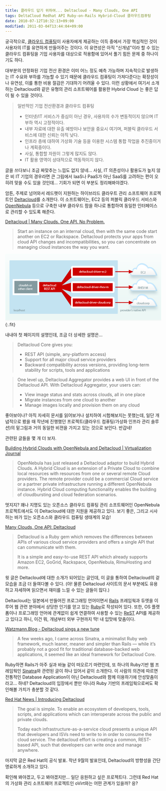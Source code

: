 ```yaml
---
title: 클라우드 답기 위하여... Deltacloud - Many Clouds, One API
tags: DeltaCloud Redhat API Ruby-on-Rails Hybrid-Cloud 클라우드컴퓨팅
date: 2010-07-12T10:32:13+09:00
modified: 2011-03-04T13:44:04+09:00
---
```

궁극적으로, [클라우드 컴퓨팅](http://en.wikipedia.org/wiki/Cloud_computing)이
사용자에게 제공하는 이득 중에서 가장 핵심적인 것이 사용자의 IT를 유연하게
만들어주는 것이다. 이 유연성은 아직 "신개념"이라 할 수 있는 클라우드 컴퓨팅을
기업 사용자를 대상으로 적용함에 있어서 풀기 힘든 문제 중 하나이기도 하다.

대부분의 안정화된 기업 전산 환경은 이미 어느 정도 예측 가능하며 지속적으로
발생하는 IT 수요와 부하를 가늠할 수 있기 때문에 클라우드 컴퓨팅이 가져다준다는
확장성이나 유연성, 이를 통한 비용 절감은 기대하기 어려울 수 있다. 이런
상황에서 여기서 소개하는 Deltacloud와 같은 유형의 관리 소프트웨어를 활용한
Hybrid Cloud 는 좋은 답이 될 수 있을 것이다.

> 일반적인 기업 전산환경과 클라우드 컴퓨팅
> 
> - 인터넷/IT 서비스가 중심이 아닌 경우, 사용자의 수가 변동적이지 않으며 IT 부하 역시 고정적이다.
> - 내부 자료에 대한 유출 예방이나 보안을 중요시 여기며, 퍼블릭 클라우드 서비스에 대한 신뢰는 아직 낮다.
> - 인프라 층에 대하여 가상화 기술 등을 이용한 시스템 통합 작업을 추진중이거나 계획중이다.
> - 사실, 통합할 자원이 그렇게 많지도 않다.
> - IT 활용 영역이 상대적으로 역동적이지 않다.

글을 쓰다보니 조금 짜맞추는 느낌도 없지 않네... 사실, IT 의존성이나 활용도가
높지 않은 비 IT 기업의 경우라면 큰 그림에서 IaaS나 PaaS가 아닌 SaaS를 고려하는
편이 오히려 맞을 수도 있을 것인데... 기회가 되면 이 부분도 정리해봐야겠다.

암튼, 주제로 넘어와서 레드햇이 지원하는 하이브리드 클라우트 관리 소프트웨어
프로젝트인 [Deltacloud](http://deltacloud.org)를 소개한다. 이 소프트웨어는,
EC2 등의 퍼블릭 클라우드 서비스와 [OpenNebula](http://opennebula.org) 등으로
구축한 내부 클라우드 팜을 하나로 통합하여 동일한 인터페이스로 관리할 수
있도록 해준다.

[Deltacloud \| Many Clouds. One API. No Problem.](http://deltacloud.org/)

> Start an instance on an internal cloud, then with the same code start another on EC2 or Rackspace. Deltacloud protects your apps from cloud API changes and incompatibilities, so you can concentrate on managing cloud instances the way you want.

![](/attachments/2010-07-12-deltacloud.png){:.fit}

내내야 첫 페이지의 설명인데, 조금 더 상세한 설명은...

> Deltacloud Core gives you:
> 
> - REST API (simple, any-platform access)
> - Support for all major cloud service providers
> - Backward compatibility across versions, providing long-term stability for scripts, tools and applications

> One level up, Deltacloud Aggregator provides a web UI in front of the Deltacloud API. With Deltacloud Aggregator, your users can:
> 
> - View image status and stats across clouds, all in one place
> - Migrate instances from one cloud to another
> - Manage images locally and provision them on any cloud

좋아보이나? 아직 자세히 문서를 읽어보거나 설치하여 시험해보지는 못했는데,
일단 개념적으로 봤을 때 작년에 진행했던 프로젝트(클라우드 컴퓨팅/가상화
인프라 관리 솔루션)의 밑그림과 거의 동일한 비젼을 가지고 있는 것으로 보인다.
반갑네!

관련된 글들을 몇 개 더 보자.

[Building Hybrid Clouds with OpenNebula and Deltacloud \| Virtualization Journal](http://virtualization.sys-con.com/node/1430079)

> OpenNebula has just released a Deltacloud adaptor to build Hybrid Clouds. A Hybrid Cloud is an extension of a Private Cloud to combine local resources with resources from one or several remote Cloud providers. The remote provider could be a commercial Cloud service or a partner private infrastructure running a different OpenNebula instance. Hybrid Cloud computing functionality enables the building of cloudbursting and cloud federation scenarios.

멋지지? 꽤나 지명도 있는 오픈소스 클라우드 컴퓨팅 관리 소프트웨어인
OpenNebula 프로젝트에서도 이 Deltacloud에 대한 지원을 제공하고 있다. 보기
좋은, 그리고 시사하는 바가 있는 오픈소스와 클라우드 컴퓨팅 생태계의 모습!

[Many Clouds, One API: Deltacloud](http://www.webresourcesdepot.com/many-clouds-one-api-deltacloud/)

> Deltacloud is a Ruby gem which removes the differences between APIs of various cloud service providers and offers a single API that can communicate with them.
>
> It is a simple and easy-to-use REST API which already supports Amazon EC2, GoGrid, Rackspace, OpenNebula, RimuHosting and more.

윗 글은 Deltacloud에 대한 소개가 되어있는 글인데,
이 글을 통하여 Deltacloud의 겉모습을 조금 더 들여다볼 수 있다. (아! 물론
Deltacloud 사이트의 문서 부분에도 유용하고 자세하며 읽으면서 재미를 느낄
수 있는 글들이 많다.)

Deltacloud는 일본에서 만들어진 프로그래밍 언어이면서
[Rails](http://rubyonrails.org/) 프레임웍과 듀엣을 이루어 웹 관련 분야에서
상당한 인기를 얻고 있는 [Ruby](http://www.ruby-lang.org/)로 작성되어 있다.
또한, OS 플랫폼이나 프로그래밍 언어에 관계없이 쉽게 연결하여 사용할 수 있는
[ReST](http://en.wikipedia.org/wiki/Representational_State_Transfer) API를
제공하고 있다고 하니, 이건 뭐, 개념부터 외부 구현까지 딱! 내 입맛에 맞춤이다.

[Watzmann.Blog - Deltacloud sings a new tune](http://watzmann.net/blog/2010/03/z-deltacloud-new-tune.html)

> A few weeks ago, I came across Sinatra, a minimalist Ruby web framework, much leaner, meaner and simpler than Rails — while it’s probably not a good fit for traditional database-backed web applications, it seemed like an ideal framework for Deltacloud Core.

Ruby하면 Rails가 아주 실과 바늘 같이 떠오르기 마련인데, 또 하나의 Ruby기반
웹 프레임웍인 [Sinatra](http://www.sinatrarb.com/)와 관련된 글이 하나 있어서
같이 소개한다. 이 사람의 의견에 따르면 전통적인 Database Application이 아닌
Deltacloud와 함께 이용하기에 안성맞춤이라고... 하네? Deltacloud의 입장에서
뿐만 아니라 Ruby 기반의 프레임웍으로써도 확인해볼 가치가 충분할 것 같다.

[Red Hat News \| Introducing&nbsp;Deltacloud](http://press.redhat.com/2009/09/03/introducing-deltacloud/)

> The goal is simple. To enable an ecosystem of developers, tools, scripts, and applications which can interoperate across the public and private clouds.
> 
> Today each infrastructure-as-a-service cloud presents a unique API that developers and ISVs need to write to in order to consume the cloud service. The deltacloud effort is creating a common, REST-based API, such that developers can write once and manage anywhere.

마지막 글은 Red Hat의 공식 발표. 작년 9월의 발표인데, Deltacloud의 방향성을
간단명료하게 소개하고 있다.

확인해 봐야겠고, 두고 봐야겠지만... 일단 응원하고 싶은 프로젝트다. 그런데
Red Hat의 가상화 관리 소프트웨어 프로젝트인 oVirt와는 어떤 관계가 있을까? 응?

